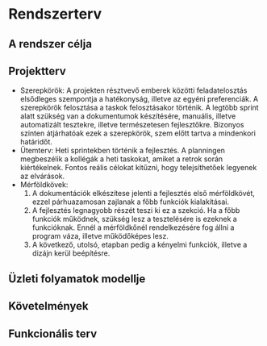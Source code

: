 Rendszerterv
=============

A rendszer célja
-----------------

Projektterv
------------

- Szerepkörök:
    A projekten résztvevő emberek közötti feladatelosztás elsődleges szempontja a hatékonyság, illetve az egyéni preferenciák.
    A szerepkörök felosztása a taskok felosztásakor történik. A legtöbb sprint alatt szükség van a dokumentumok készítésére, manuális, illetve automatizált tesztekre, illetve természetesen fejlesztőkre. Bizonyos szinten átjárhatóak ezek a szerepkörök, szem előtt tartva a mindenkori határidőt.
- Ütemterv: 
    Heti sprintekben történik a fejlesztés. A planningen megbeszélik a kollégák a heti taskokat, amiket a retrok során kiértékelnek. Fontos reális célokat kitűzni, hogy telejsíthetőek legyenek az elvárások.
- Mérföldkövek: 
    1. A dokumentációk elkészítese jelenti a fejlesztés első mérföldkövét, ezzel párhuazamosan zajlanak a főbb funkciók kialakításai. 
    2. A fejlesztés legnagyobb részét teszi ki ez a szekció. Ha a főbb funkciók működnek, szükség lesz a tesztelésére is ezeknek a funkcióknak. Ennél a mérföldkőnél rendelkezésére         fog állni a program váza, illetve működőképes lesz. 
    3. A következő, utolsó, etapban pedig a kényelmi funkciók, illetve a dizájn kerül beépítésre.

Üzleti folyamatok modellje
---------------------------

Követelmények
--------------

Funkcionális terv
-------------------
